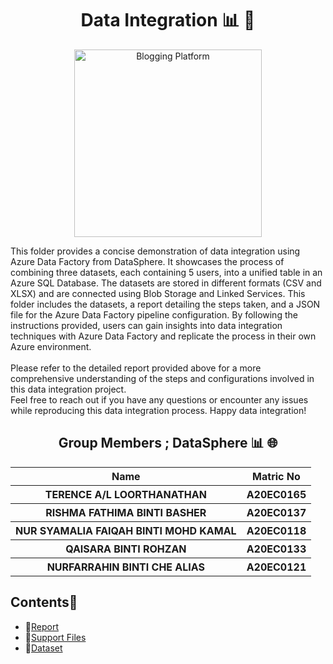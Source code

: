 <h1 align="center"> Data Integration 📊 🧩 <a href="#" target="_blank" rel="noreferrer">  </a>   <br>
</h1>

<p align="center">
  <img src="https://github.com/drshahizan/special-topic-data-engineering/blob/main/assignment/data-integration/submission/DataSphere/images/AzureFactory.jpg" title="Blogging Platform" height="300">
</p>

This folder provides a concise demonstration of data integration using Azure Data Factory from DataSphere. It showcases the process of combining three datasets, each containing 5 users, into a unified table in an Azure SQL Database. The datasets are stored in different formats (CSV and XLSX) and are connected using Blob Storage and Linked Services. This folder includes the datasets, a report detailing the steps taken, and a JSON file for the Azure Data Factory pipeline configuration. By following the instructions provided, users can gain insights into data integration techniques with Azure Data Factory and replicate the process in their own Azure environment.
<br><br>
Please refer to the detailed report provided above for a more comprehensive understanding of the steps and configurations involved in this data integration project.
<br>
Feel free to reach out if you have any questions or encounter any issues while reproducing this data integration process. Happy data integration!

<h2 align="center">
  Group Members ; DataSphere 📊 🌐
  <br>
</h2>
<p align="center">
<table align="center">
  <tr>
    <th>Name</th>
    <th>Matric No</th>
  </tr>
  <tr>
    <th>TERENCE A/L LOORTHANATHAN   </th>
    <th>A20EC0165</th>
  </tr>
    <tr>
    <th>RISHMA FATHIMA BINTI BASHER </th>
    <th>A20EC0137</th>
  </tr>
    <tr>
    <th>NUR SYAMALIA FAIQAH BINTI MOHD KAMAL</th>
    <th>A20EC0118</th>
  </tr>
    <tr>
    <th>QAISARA BINTI ROHZAN</th>
    <th>A20EC0133</th>
  </tr>
    <tr>
    <th>NURFARRAHIN BINTI CHE ALIAS </th>
    <th>A20EC0121</th>
  </tr>
  </table>
</p>

## Contents📝
- 📑[Report](https://github.com/drshahizan/special-topic-data-engineering/blob/main/assignment/data-integration/submission/DataSphere/report.md)
- 📂[Support Files](https://github.com/drshahizan/special-topic-data-engineering/tree/main/assignment/data-integration/submission/DataSphere/Support%20Files)
- 📰[Dataset](https://github.com/drshahizan/special-topic-data-engineering/blob/main/assignment/data-integration/submission/DataSphere/datasets)

